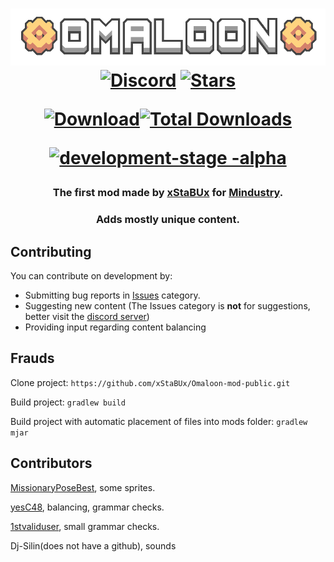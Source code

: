 </div>
<h1 align="center">

![Logo](img.png)
[![Discord](https://img.shields.io/discord/1011940744774303795.svg?color=7289da&logo=discord&label=Omaloon-mod-Genral&style=for-the-badge)](https://discord.gg/bNMT82Hswb)
[![Stars](https://img.shields.io/github/stars/xStaBUx/Omaloon-mod-public?color=7289da&label=⭐️%20Please%20Star%20Omaloon%21&style=for-the-badge)](https://github.com/xStaBUx/Omaloon-mod-public)

[![Download](https://img.shields.io/github/v/release/xStaBUx/Omaloon-mod-public?color=6aa84f&include_prereleases&label=Latest%20version&logo=github&logoColor=white&style=for-the-badge)](https://github.com/xStaBUx/Omaloon-mod-public/releases)[![Total Downloads](https://img.shields.io/github/downloads/xStaBUx/Omaloon-mod-public/total?color=7289da&label&logo=docusign&logoColor=white&style=for-the-badge)](https://github.com/xStaBUx/Omaloon-mod-public/releases)

[![development-stage -alpha](https://user-images.githubusercontent.com/96493687/188486264-3567d32f-e0d5-4fbf-b294-b2759c61b144.svg)](https://github.com/xStaBUx/Omaloon-mod-public/tags)
</h1>
<div align="center">
  
### The first mod made by [xStaBUx](https://github.com/xStaBUx) for [Mindustry](https://github.com/Anuken/Mindustry).
### Adds mostly unique content.
</div>

## Contributing

You can contribute on development by:

* Submitting bug reports in [Issues](https://github.com/xStaBUx/Omaloon-mod-public/issues) category.
* Suggesting new content (The Issues category is **not** for suggestions, better visit the [discord server](https://discord.gg/bNMT82Hswb))
* Providing input regarding content balancing

## Frauds
Clone project: `https://github.com/xStaBUx/Omaloon-mod-public.git`

Build project: `gradlew build`

Build project with automatic placement of files into mods folder: `gradlew mjar`

## Contributors

[MissionaryPoseBest](https://github.com/XJegaQuanty), some sprites.

[yesC48](https://github.com/yesC48), balancing, grammar checks.

[1stvaliduser](https://github.com/1stvaliduser), small grammar checks.

Dj-Silin(does not have a github), sounds

